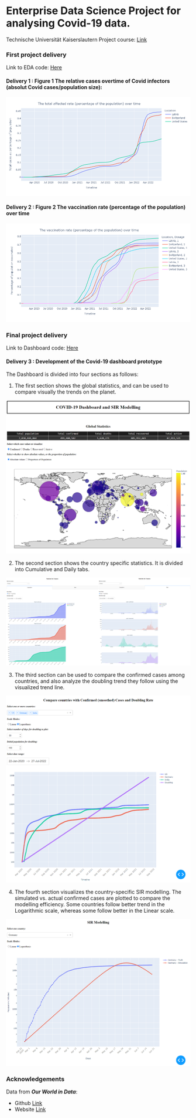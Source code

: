 # Enterprise Data Science Project for analysing Covid-19 data.

Technische Universität Kaiserslautern Project course: [Link](https://modhb.uni-kl.de/mhb/modules/EIT-EMS-653-M-6/) <br>

### First project delivery

Link to EDA code: [Here](https://github.com/sourajyoti-datta/EDS_Covid19_Analysis/blob/main/notebooks/Covid19_Exploratory_Data_Analysis.ipynb) <br>

#### Delivery 1 : Figure 1 The relative cases overtime of Covid infectors (absolut Covid cases/population size):
<p align="center">
  <img src="https://github.com/sourajyoti-datta/EDS_Covid19_Analysis/blob/main/reports/figures/Delivery_1_Figure_1.png">
</p>

#### Delivery 2 : Figure 2 The vaccination rate (percentage of the population) over time
<p align="center">
  <img src="https://github.com/sourajyoti-datta/EDS_Covid19_Analysis/blob/main/reports/figures/Delivery_2_Figure_2.png">
</p>

### Final project delivery

Link to Dashboard code: [Here](https://github.com/sourajyoti-datta/EDS_Covid19_Analysis/blob/main/notebooks/Covid19_Dashboard_and_SIR.ipynb) <br>

#### Delivery 3 : Development of the Covid-19 dashboard prototype

The Dashboard is divided into four sections as follows:

1. The first section shows the global statistics, and can be used to compare visually the trends on the planet.

<p align="center">
  <img src="https://github.com/sourajyoti-datta/EDS_Covid19_Analysis/blob/main/reports/figures/Dashboard_1_global.PNG">
</p>

2. The second section shows the country specific statistics. It is divided into Cumulative and Daily tabs.

<p align="center">
  <img src="https://github.com/sourajyoti-datta/EDS_Covid19_Analysis/blob/main/reports/figures/Dashboard_2_Country.png">
</p>

3. The third section can be used to compare the confirmed cases among countries, and also analyze the doubling trend they follow using the visualized trend line.

<p align="center">
  <img src="https://github.com/sourajyoti-datta/EDS_Covid19_Analysis/blob/main/reports/figures/Dashboard_3_CompareCountries.png">
</p>

4. The fourth section visualizes the country-specific SIR modelling. The simulated vs. actual confirmed cases are plotted to compare the modelling efficiency. Some countries follow better trend in the Logarithmic scale, whereas some follow better in the Linear scale.

<p align="center">
  <img src="https://github.com/sourajyoti-datta/EDS_Covid19_Analysis/blob/main/reports/figures/Dashboard_4_SIR.png">
</p>

### Acknowledgements
Data from ***Our World in Data***:
- Github [Link](https://github.com/owid/covid-19-data)
- Website [Link](https://ourworldindata.org/)
